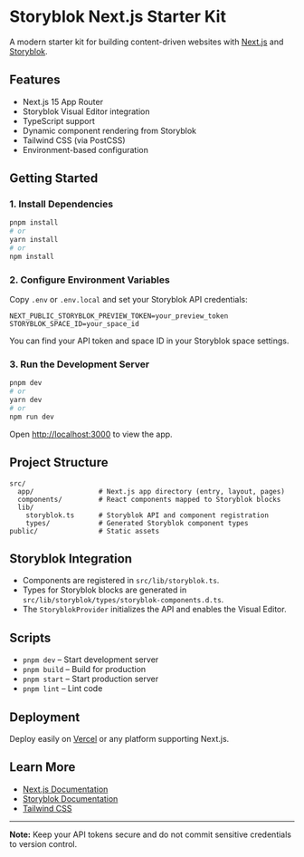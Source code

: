 # Storyblok Next.js Starter Kit

A modern starter kit for building content-driven websites with [Next.js](https://nextjs.org/) and [Storyblok](https://www.storyblok.com/).

## Features

- Next.js 15 App Router
- Storyblok Visual Editor integration
- TypeScript support
- Dynamic component rendering from Storyblok
- Tailwind CSS (via PostCSS)
- Environment-based configuration

## Getting Started

### 1. Install Dependencies

```sh
pnpm install
# or
yarn install
# or
npm install
```

### 2. Configure Environment Variables

Copy `.env` or `.env.local` and set your Storyblok API credentials:

```
NEXT_PUBLIC_STORYBLOK_PREVIEW_TOKEN=your_preview_token
STORYBLOK_SPACE_ID=your_space_id
```

You can find your API token and space ID in your Storyblok space settings.

### 3. Run the Development Server

```sh
pnpm dev
# or
yarn dev
# or
npm run dev
```

Open [http://localhost:3000](http://localhost:3000) to view the app.

## Project Structure

```
src/
  app/                # Next.js app directory (entry, layout, pages)
  components/         # React components mapped to Storyblok blocks
  lib/
    storyblok.ts      # Storyblok API and component registration
    types/            # Generated Storyblok component types
public/               # Static assets
```

## Storyblok Integration

- Components are registered in `src/lib/storyblok.ts`.
- Types for Storyblok blocks are generated in `src/lib/storyblok/types/storyblok-components.d.ts`.
- The `StoryblokProvider` initializes the API and enables the Visual Editor.

## Scripts

- `pnpm dev` – Start development server
- `pnpm build` – Build for production
- `pnpm start` – Start production server
- `pnpm lint` – Lint code

## Deployment

Deploy easily on [Vercel](https://vercel.com/) or any platform supporting Next.js.

## Learn More

- [Next.js Documentation](https://nextjs.org/docs)
- [Storyblok Documentation](https://www.storyblok.com/docs)
- [Tailwind CSS](https://tailwindcss.com/)

---

**Note:** Keep your API tokens secure and do not commit sensitive credentials to version control.

